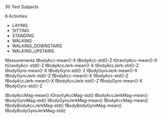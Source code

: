 #
30 Test Subjects

6 Activities
- LAYING
- SITTING
- STANDING
- WALKING
- WALKING_DOWNSTAIRS
- WALKING_UPSTAIRS

Measurements
tBodyAcc-mean()-X
tBodyAcc-std()-Z
tGravityAcc-mean()-X
tGravityAcc-std()-Z
tBodyAccJerk-mean()-X
tBodyAccJerk-std()-Z
tBodyGyro-mean()-X
tBodyGyro-std()-Z
tBodyGyroJerk-mean()-X
tBodyGyroJerk-std()-Z
fBodyAcc-mean()-X
fBodyAcc-std()-Z
fBodyAccJerk-mean()-X
fBodyAccJerk-std()-Z
fBodyGyro-mean()-X
fBodyGyro-std()-Z

tBodyAccMag-mean()
tGravityAccMag-std()
tBodyAccJerkMag-mean()
tBodyGyroMag-std()
tBodyGyroJerkMag-mean()
fBodyAccMag-mean()
fBodyBodyAccJerkMag-std()
fBodyBodyGyroMag-mean()
fBodyBodyGyroJerkMag-std()
